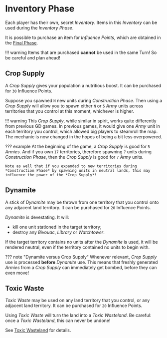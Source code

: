 # Inventory Phase

Each player has their own, secret *Inventory*. Items in this *Inventory* can be used during the *Inventory Phase*.

It is possible to purchase an item for *Influence Points*, which are obtained in the [Final Phase](5_final.md).

!!! warning
    Items that are purchased **cannot** be used in the same Turn! So be careful and plan ahead!

## Crop Supply

A *Crop Supply* gives your population a nutritious boost. It can be purchased for `30` Influence Points.

Suppose you spawned `N` new units during *Construction Phase*.
Then using a *Crop Supply* will allow you to spawn either `N` or `5` *Army* units across territories that you control at this moment, whichever is higher.

!!! warning
    This *Crop Supply*, while similar in spirit, works quite differently from previous GD games.
    In previous games, it would give one *Army* unit in each territory you control, which allowed big players to steamroll the map.
    The mechanic is now changed in the hopes of being a bit less overpowered.

??? example
    At the beginning of the game, a *Crop Supply* is good for `5` *Armies*. And if you own `17` territories, therefore spawning `7` units during *Construction Phase*, then the *Crop Supply* is good for `7` *Army* units.
    
    Note as well that if you expanded to new territories during *Construction Phase* by spawning units in neutral lands, this may influence the power of the *Crop Supply*!

## Dynamite

A stick of *Dynamite* may be thrown from one territory that you control onto any adjacent land territory.
It can be purchased for `20` Influence Points.

*Dynamite* is devestating. It will:

* kill one unit stationed in the target territory;
* destroy any *Bivouac*, *Library* or *Watchtower*.

If the target territory contains no units after the *Dynamite* is used, it will be rendered neutral, even if the territory contained no units to begin with.

??? note "Dynamite versus Crop Supply"
    Whenever relevant, *Crop Supply* use is processed **before** *Dynamite* use. This means that freshly generated *Armies* from a *Crop Supply* can immediately get bombed, before they
    can even move!

## Toxic Waste

*Toxic Waste* may be used on any land territory that you control, or any adjacent land territory.
It can be purchased for `20` Influence Points.

Using *Toxic Waste* will turn the land into a *Toxic Wasteland*.
Be careful: once a *Toxic Wasteland*, this can never be undone!

See [Toxic Wasteland](1_natural.md/#toxic-wasteland) for details.